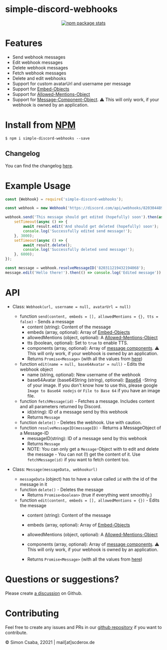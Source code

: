 # simple-discord-webhooks

<p align="center"><a href="https://nodei.co/npm/simple-discord-webhooks/"><img alt="npm package stats" src="https://nodei.co/npm/simple-discord-webhooks.png"></a></p>

# Features

* Send webhook messages
* Edit webhook messages
* Delete webhook messages
* Fetch webhook messages
* Delete and edit webhooks
* Support for custom avatarUrl and username per message
* Support for [Embed-Objects](https://discord.com/developers/docs/resources/channel#embed-object)
* Support for [Allowed-Mentions-Object](https://discord.com/developers/docs/resources/channel#allowed-mentions-object)
* Support for [Message-Component-Object](https://discord.com/developers/docs/interactions/message-components#component-object). ⚠ This will only work, if your webhook is owned by an application. 

# Install from [NPM](https://www.npmjs.com/package/simple-discord-webhooks)

`$ npm i simple-discord-webhooks --save`

## Changelog
You can find the changelog [here](CHANGELOG.md). 

# Example Usage

```js
const {Webhook} = require('simple-discord-webhooks');

const webhook = new Webhook('https://discord.com/api/webhooks/820304489637871657/QPZWXNS6wUsQ7iKA-Sm7YDIODCbxk60WNeRDoPtEOxZaMvlqbrM_1LQ_LVZHMNhbdz6N');

webhook.send('This message should get edited (hopefully) soon').then(async (result) => {
    setTimeout(async () => {
        await result.edit('And should get deleted (hopefully) soon');
        console.log('Successfully edited send message!');
    }, 3000);
    setTimeout(async () => {
        await result.delete();
        console.log('Successfully deleted send message!');
    }, 6000);
});

const message = webhook.resolveMessageID('820311219432194068');
message.edit('Hello there!').then(() => console.log('Edited message'))
```

# API

* Class: `Webhook(url, username = null, avatarUrl = null)`
    * function `send(content, embeds = [], allowedMentions = {}, tts = false)` - Sends a message
        * content (string): Content of the message
        * embeds (array, optional): Array
          of [Embed-Objects](https://discord.com/developers/docs/resources/channel#embed-object)
        * allowedMentions (object, optional):
          A [Allowed-Mentions-Object](https://discord.com/developers/docs/resources/channel#allowed-mentions-object)
        * tts (boolean, optional): Set to `true` to enable TTS.
        * components (array, optional): Array
          of [message components](https://discord.com/developers/docs/interactions/message-components#component-object).
          ⚠ This will only work, if your webhook is owned by an application.
        * Returns `Promise<Message>` (with all the values
          from [here](https://discord.com/developers/docs/resources/channel#message-object))
    * function `edit(name = null, base64Avatar = null)` - Edits the webhook object
        * name (string, optional): New username of the webhook
        * base64Avatar (base64String (string), optional): [Base64](https://en.wikipedia.org/wiki/Base64) -String of your
          image. If you don't know how to use this, please google `Image to Base64 nodejs` or `File to Base 64` if you
          have an image file.
    * function `fetchMessage(id)` - Fetches a message. Includes content and all parameters returned by Discord.
        * id(string): ID of a message send by this webhook
        * Returns `Message`
    * function `delete()` - Deletes the webhook. Use with caution.
    * function `resolveMessageID(messageID)` - Returns a MessageObject of a Message-ID
        * messageID(string): ID of a message send by this webhook
        * Returns `Message`
        * NOTE: You can only get a `Message`-Object with to edit and delete the message - You can not (!) get the
          content of it. Use `fetchMessage(id)` if you want to fetch content too.

* Class: `Message(messageData, webhookurl)`
    * `messageData` (object) has to have a value called `id` with the id of the message in it
    * function `delete()` - Deletes the message
        * Returns `Promise<boolean>` (true if everything went smoothly.)
    * function `edit(content, embeds = [], allowedMentions = {})` - Edits the message
        * content (string): Content of the message
        * embeds (array, optional): Array
          of [Embed-Objects](https://discord.com/developers/docs/resources/channel#embed-object)
        * allowedMentions (object, optional):
          A [Allowed-Mentions-Object](https://discord.com/developers/docs/resources/channel#allowed-mentions-object)
        * components (array, optional): Array
          of [message components](https://discord.com/developers/docs/interactions/message-components#component-object).
          ⚠ This will only work, if your webhook is owned by an application.

        * Returns `Promise<Message>`  (with all the values
          from [here](https://discord.com/developers/docs/resources/channel#message-object))

# Questions or suggestions?

Please create [a discussion](https://github.com/SCDerox/simple-discord-webhooks/discussions) on Github.

# Contributing

Feel free to create any issues and PRs in our [github repository](https://github.com/SCDerox/simple-discord-webhooks) if
you want to contribute.

© Simon Csaba, 22021 | mail[at]scderox.de